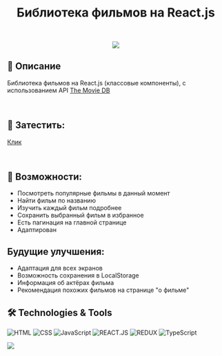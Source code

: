<h1 align="center">Библиотека фильмов на React.js </h1>
</br>

<p align='center'>
<img src='http://vladkoleda.ru/img/git/git__movie.jpg'>
</p>



## 🌟 Описание
Библиотека фильмов на React.js (классовые компоненты), с использованием API [The Movie DB](https://www.themoviedb.org/)

</br>  





## 🚀 Затестить:



[Клик](http://movie.vladkoleda.ru/)


<br>


## 🧐 Возможности:

- Посмотреть популярные фильмы в данный момент
- Найти фильм по названию
- Изучить каждый фильм подробнее
- Сохранить выбранный фильм в избранное
- Есть пагинация на главной странице
- Адаптирован

## Будущие улучшения:
- Адаптация для всех экранов
- Возможность сохранения в LocalStorage
- Информация об актёрах фильма
- Рекомендация похожих фильмов на странице "о фильме"



## 🛠️ Technologies & Tools
![HTML](https://img.shields.io/badge/-HTML-3C287D?style=for-the-badget&logo=html5)
![CSS](https://img.shields.io/badge/-CSS-3C287D?style=for-the-badget&logo=css3)
![JavaScript](https://img.shields.io/badge/-JAVASCRIPT-3C287D?style=for-the-badget&logo=JavaScript)
![REACT.JS](https://img.shields.io/badge/-REACT-3C287D?style=for-the-badget&logo=html5)
![REDUX](https://img.shields.io/badge/-REDUX-3C287D?style=for-the-badget&logo=Redux)
![TypeScript](https://img.shields.io/badge/-TYPESCRIPT-3C287D?style=for-the-badget&logo=TypeScript)





<img src='http://vladkoleda.ru/img/gif/gif__react-api.gif'>
